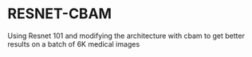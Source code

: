 # RESNET-CBAM
Using Resnet 101 and modifying the architecture with cbam to get better results on a batch of 6K  medical images
